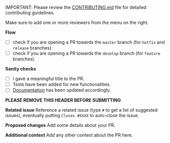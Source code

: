 IMPORTANT: Please review the [CONTRIBUTING.md](../CONTRIBUTING.md) file for detailed contributing guidelines.

Make sure to add one or more reviewers from the menu on the right.

**Flow**

- [ ] check if you are opening a PR towards the `master` branch (for `hotfix` and `release` branches).
- [ ] check if you are opening a PR towards the `develop` branch (for `feature` branches).

**Sanity checks**

- [ ] I gave a meaningful title to the PR.
- [ ] Tests have been added for new functionalities.
- [ ] [Documentation](..docs/) has been updated accordingly.

**PLEASE REMOVE THIS HEADER BEFORE SUBMITTING**

**Related issue**
Reference a related issue (type `#` to get a list of suggested issues), eventually putting `Closes #XXXX` to auto-close the issue.

**Proposed changes**
Add some details about your PR.

**Additional context**
Add any other context about the PR here.
